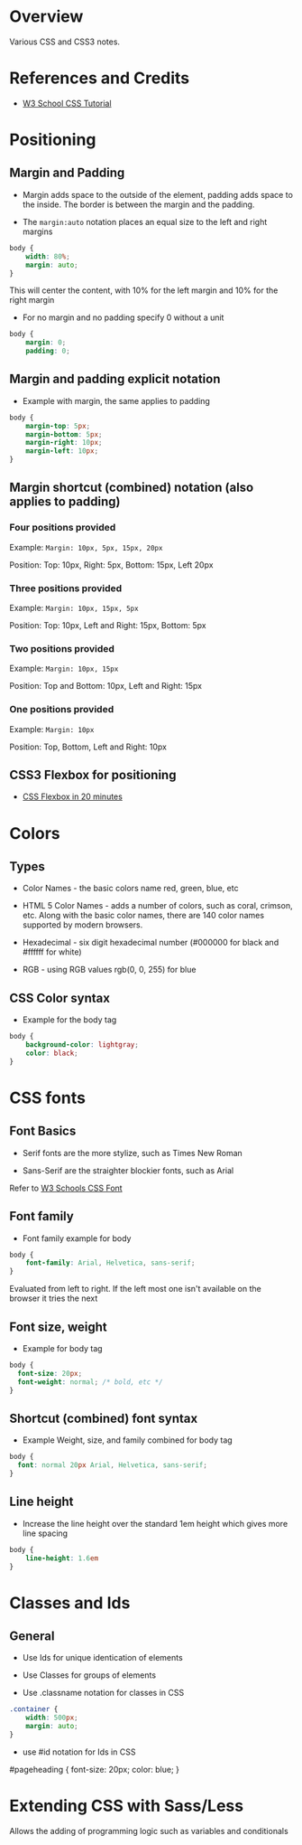 # Overview

Various CSS and CSS3 notes.

# References and Credits

* [W3 School CSS Tutorial](https://www.w3schools.com/css/default.asp)

# Positioning

## Margin and Padding

* Margin adds space to the outside of the element, padding adds space to the inside. The border is between the margin and the padding.

* The `margin:auto` notation places an equal size to the left and right margins

```css
body {
    width: 80%;
    margin: auto;
}
```
This will center the content, with 10% for the left margin and 10% for the right margin

* For no margin and no padding specify 0 without a unit

```css
body {
    margin: 0;
    padding: 0;
```

## Margin and padding explicit notation

* Example with margin, the same applies to padding

```css
body {
    margin-top: 5px;
    margin-bottom: 5px;
    margin-right: 10px;
    margin-left: 10px;
}
```

## Margin shortcut (combined) notation (also applies to padding)

### Four positions provided

Example: `Margin: 10px, 5px, 15px, 20px`

Position: Top: 10px, Right: 5px, Bottom: 15px, Left 20px

### Three positions provided

Example: `Margin: 10px, 15px, 5px`

Position: Top: 10px, Left and Right: 15px, Bottom: 5px

### Two positions provided

Example: `Margin: 10px, 15px`

Position: Top and Bottom: 10px, Left and Right: 15px

### One positions provided

Example: `Margin: 10px`

Position: Top, Bottom, Left and Right: 10px

## CSS3 Flexbox for positioning

* [CSS Flexbox in 20 minutes](https://www.youtube.com/watch?v=JJSoEo8JSnc)

# Colors

## Types

* Color Names - the basic colors name red, green, blue, etc

* HTML 5 Color Names - adds a number of colors, such as coral, crimson, etc.  Along with the basic color names, there are 140 color names supported by modern browsers.

* Hexadecimal - six digit hexadecimal number (#000000 for black and #ffffff for white)

* RGB - using RGB values rgb(0, 0, 255) for blue

## CSS Color syntax

* Example for the body tag

```css
body {
    background-color: lightgray;
    color: black;
}
```

# CSS fonts

## Font Basics

* Serif fonts are the more stylize, such as Times New Roman

* Sans-Serif are the straighter blockier fonts, such as Arial

Refer to [W3 Schools CSS Font](https://www.w3schools.com/css/css_font.asp)

## Font family

* Font family example for body

```css
body {
    font-family: Arial, Helvetica, sans-serif;
}
```
Evaluated from left to right.  If the left most one isn't available on the browser it tries the next

## Font size, weight

* Example for body tag

```css
body {
  font-size: 20px;
  font-weight: normal; /* bold, etc */
}
```

## Shortcut (combined) font syntax

* Example Weight, size, and family combined for body tag

```css
body {
  font: normal 20px Arial, Helvetica, sans-serif;
}
```

## Line height

* Increase the line height over the standard 1em height which gives more line spacing

```css
body {
    line-height: 1.6em
}
```

# Classes and Ids

## General

* Use Ids for unique identication of elements

* Use Classes for groups of elements

* Use .classname notation for classes in CSS

```css
.container {
    width: 500px;
    margin: auto;
}
```

* use #id notation for Ids in CSS

#pageheading {
    font-size: 20px;
    color: blue;
}

# Extending CSS with Sass/Less

Allows the adding of programming logic such as variables and conditionals
